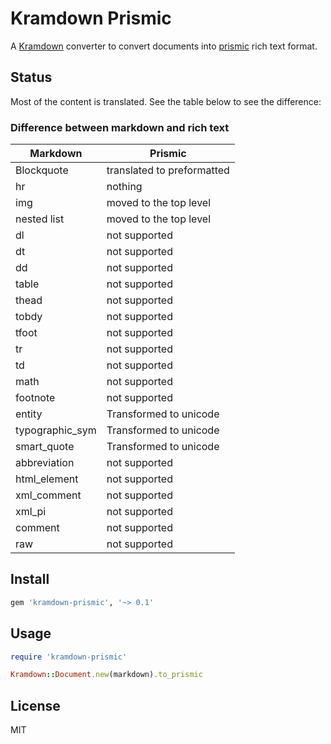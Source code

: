 # Kramdown Prismic

A [Kramdown][] converter to convert documents into [prismic][] rich text format.

## Status

Most of the content is translated. See the table below to see the difference:

### Difference between markdown and rich text

| Markdown         | Prismic                    |
|------------------|----------------------------|
| Blockquote       | translated to preformatted |
| hr               | nothing                    |
| img              | moved to the top level     |
| nested list      | moved to the top level     |
| dl               | not supported              |
| dt               | not supported              |
| dd               | not supported              |
| table            | not supported              |
| thead            | not supported              |
| tobdy            | not supported              |
| tfoot            | not supported              |
| tr               | not supported              |
| td               | not supported              |
| math             | not supported              |
| footnote         | not supported              |
| entity           | Transformed to unicode     |
| typographic_sym  | Transformed to unicode     |
| smart_quote      | Transformed to unicode     |
| abbreviation     | not supported              |
| html_element     | not supported              |
| xml_comment      | not supported              |
| xml_pi           | not supported              |
| comment          | not supported              |
| raw              | not supported              |

## Install

```ruby
gem 'kramdown-prismic', '~> 0.1'
```

## Usage

```ruby
require 'kramdown-prismic'

Kramdown::Document.new(markdown).to_prismic
```

## License

MIT

[Kramdown]: https://kramdown.gettalong.org/
[prismic]: https://prismic.io/
